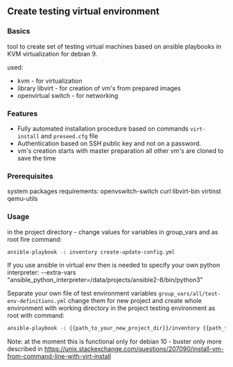 ## Create testing virtual environment

### Basics

tool to create set of testing virtual machines based on ansible playbooks  in KVM virtualization for debian 9.

used:
* kvm - for virtualization
* library libvirt - for creation of vm's from prepared images
* openvirtual switch - for networking

### Features

* Fully automated installation procedure based on commands `virt-install` and `preseed.cfg` file
* Authentication based on SSH public key and not on a password.
* vm's creation starts with master preparation all other vm's are cloned to save the time

### Prerequisites

system packages requirements:
openvswitch-switch curl libvirt-bin virtinst qemu-utils


### Usage
in the project directory - change values for variables in group_vars and as root fire command:
```bash
ansible-playbook -i inventory create-update-config.yml
```

If you use ansible in virtual env then is needed to specify your own python interpreter:
--extra-vars "ansible_python_interpreter=/data/projects/ansible2-8/bin/python3"

Separate your own file of test environment variables `group_vars/all/test-env-definitions.yml` change them for new project and create whole environment with working directory in the project testing environment as root with command:

```bash
ansible-playbook -i {{path_to_your_new_project_dir}}/inventory {{path_to_your_ansible_test_env_project_dir}}/create-update-config.yml --extra-vars "@{{path_to_your_new_project_dir}}/group_vars/all/test-env-definitions.yml" --extra-vars "ansible_python_interpreter={{path_to_your_virtualenv}}/bin/python3"
```

Note: at the moment this is functional only for debian 10 - buster only more described in
https://unix.stackexchange.com/questions/207090/install-vm-from-command-line-with-virt-install
